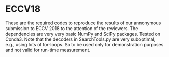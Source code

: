 # ECCV18
These are the required codes to reproduce the results of our annonymous submission to ECCV 2018 to the attention of the reviewers.
The dependencies are very very basic NumPy and SciPy packages. Tested on Conda3.
Note that the decoders in SearchTools.py are very suboptimal, e.g.,  using lots of for-loops. So to be used only for demonstration purposes and not valid for run-time measurement.
